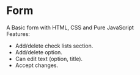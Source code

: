 # Form
A Basic form with HTML, CSS and Pure JavaScript<br>
Features:
- Add/delete check lists section.
- Add/delete option.
- Can edit text (option, title).
- Accept changes.
